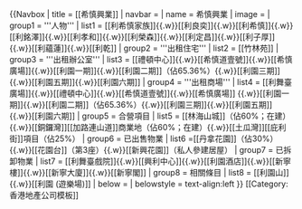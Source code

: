 {{Navbox
| title = [[希慎興業]]
| navbar =
| name = 希慎興業
| image =
| group1 = '''人物'''
| list1 = [[利希慎家族]]{{.w}}[[利良奕]]{{.w}}[[利希慎]]{{.w}}[[利銘澤]]{{.w}}[[利孝和]]{{.w}}[[利榮森]]{{.w}}[[利定昌]]{{.w}}[[利子厚]]{{.w}}[[利蘊蓮]]{{.w}}[[利乾]]
| group2 = '''出租住宅'''
| list2 = [[竹林苑]]
| group3 = '''出租辦公室'''
| list3 = [[禮頓中心]]{{.w}}[[希慎道壹號]]{{.w}}[[希慎廣場]]{{.w}}[[利園一期]]{{.w}}[[利園二期]]（佔65.36%）{{.w}}[[利園三期]]{{.w}}[[利園五期]]{{.w}}[[利園六期]]
| group4 = '''出租商場'''
| list4 =  [[利舞臺廣場]]{{.w}}[[禮頓中心]]{{.w}}[[希慎道壹號]]{{.w}}[[希慎廣場]] {{.w}}[[利園一期]]{{.w}}[[利園二期]]（佔65.36%）{{.w}}[[利園三期]]{{.w}}[[利園五期]]{{.w}}[[利園六期]]
| group5 = 合營項目
| list5 = [[林海山城]]（佔60%；在建）{{.w}}[[銅鑼灣]][[加路連山道]]商業地（佔60%；在建）{{.w}}[[土瓜灣]][[庇利街]]項目（佔25%）
| group6 = 已出售物業
| list6 =[[丹拿花園]]（佔30%）{{.w}}[[花園台]]（第3座）{{.w}}[[新興花園]]（私人參建居屋）
| group7 = 已拆卸物業
| list7 = [[利舞臺戲院]]{{.w}}[[興利中心]]{{.w}}[[利園酒店]]{{.w}}[[新寧樓]]{{.w}}[[新寧大廈]]{{.w}}[[新寧閣]]
| group8 = 相關條目
| list8 = [[利園山]]{{.w}}[[利園 (遊樂場)]]
| below =
| belowstyle = text-align:left
}}
<noinclude>
[[Category:香港地產公司模板]]
</noinclude>